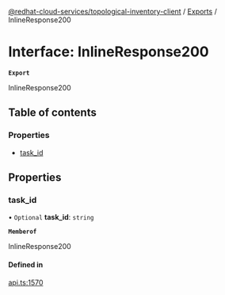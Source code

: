 [@redhat-cloud-services/topological-inventory-client](../README.md) / [Exports](../modules.md) / InlineResponse200

# Interface: InlineResponse200

**`Export`**

InlineResponse200

## Table of contents

### Properties

- [task\_id](InlineResponse200.md#task_id)

## Properties

### task\_id

• `Optional` **task\_id**: `string`

**`Memberof`**

InlineResponse200

#### Defined in

[api.ts:1570](https://github.com/RedHatInsights/javascript-clients/blob/main/packages/topological-inventory/api.ts#L1570)
